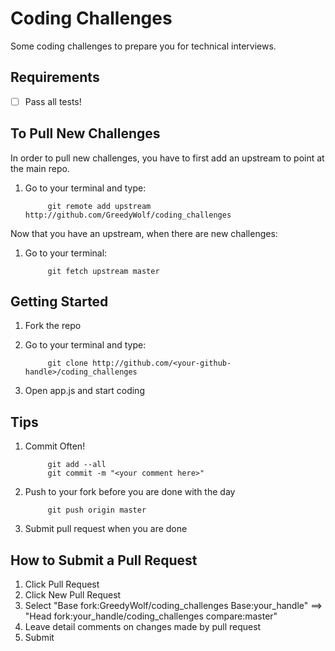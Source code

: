 Coding Challenges
==============
Some coding challenges to prepare you for technical interviews.

Requirements
------------------------
- [ ] Pass all tests!

To Pull New Challenges
------------------------
In order to pull new challenges, you have to first add an upstream to point at the main repo.

1. Go to your terminal and type:
            
            git remote add upstream http://github.com/GreedyWolf/coding_challenges

Now that you have an upstream, when there are new challenges:

1. Go to your terminal:
            
            git fetch upstream master


Getting Started
------------------------
1. Fork the repo
2. Go to your terminal and type:

            git clone http://github.com/<your-github-handle>/coding_challenges

3. Open app.js and start coding

Tips
------------------------
1. Commit Often!

            git add --all
            git commit -m "<your comment here>"

2. Push to your fork before you are done with the day

            git push origin master

3. Submit pull request when you are done

How to Submit a Pull Request
------------------------
1. Click Pull Request
2. Click New Pull Request
3. Select "Base fork:GreedyWolf/coding_challenges  Base:your_handle" ==> "Head fork:your_handle/coding_challenges compare:master" 
4. Leave detail comments on changes made by pull request
5. Submit


